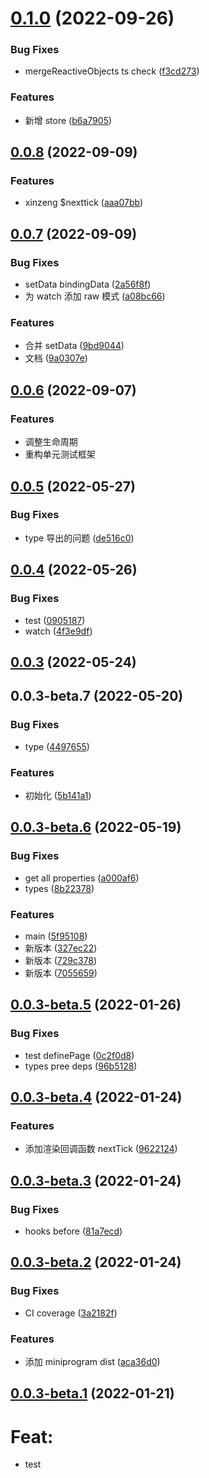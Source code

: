 

# [0.1.0](https://github.com/JasKang/rubic/compare/0.0.8...0.1.0) (2022-09-26)


### Bug Fixes

* mergeReactiveObjects ts check ([f3cd273](https://github.com/JasKang/rubic/commit/f3cd273330a13f0a3fbe8ddd9f2ddd5b26bb7f32))


### Features

* 新增 store ([b6a7905](https://github.com/JasKang/rubic/commit/b6a79050fb9d6dfbaeb6d8a590be44893b3082b5))

## [0.0.8](https://github.com/JasKang/rubic/compare/0.0.7...0.0.8) (2022-09-09)


### Features

* xinzeng $nexttick ([aaa07bb](https://github.com/JasKang/rubic/commit/aaa07bb24637600ebff6544c3db026893f3241be))

## [0.0.7](https://github.com/JasKang/rubic/compare/0.0.6...0.0.7) (2022-09-09)


### Bug Fixes

* setData bindingData ([2a56f8f](https://github.com/JasKang/rubic/commit/2a56f8fa8aee97b21f9ecef54fad866de631f83d))
* 为 watch 添加 raw 模式 ([a08bc66](https://github.com/JasKang/rubic/commit/a08bc660d211767ff0d86d2f181ee256ac99e13d))


### Features

* 合并 setData ([9bd9044](https://github.com/JasKang/rubic/commit/9bd90440c308d0f762150afb6b06f86de415dde5))
* 文档 ([9a0307e](https://github.com/JasKang/rubic/commit/9a0307e91a6352abf9bee8688d3c1be5552793cb))

## [0.0.6](https://github.com/JasKang/rubic/compare/0.0.5...0.0.6) (2022-09-07)

### Features

- 调整生命周期
- 重构单元测试框架

## [0.0.5](https://github.com/JasKang/rubic/compare/0.0.4...0.0.5) (2022-05-27)

### Bug Fixes

- type 导出的问题 ([de516c0](https://github.com/JasKang/rubic/commit/de516c082cd6c9ececd1823b68cdf73cab14c253))

## [0.0.4](https://github.com/JasKang/rubic/compare/0.0.3...0.0.4) (2022-05-26)

### Bug Fixes

- test ([0905187](https://github.com/JasKang/rubic/commit/090518700423bf3ab5092016a015839fcc1b2bc1))
- watch ([4f3e9df](https://github.com/JasKang/rubic/commit/4f3e9df9931797766f83eb8baee10533d14b6c04))

## [0.0.3](https://github.com/JasKang/rubic/compare/0.0.3-beta.7...0.0.3) (2022-05-24)

## 0.0.3-beta.7 (2022-05-20)

### Bug Fixes

- type ([4497655](https://github.com/JasKang/rubic/commit/44976556404d163491c3a5651e26fe2bf848e28c))

### Features

- 初始化 ([5b141a1](https://github.com/JasKang/rubic/commit/5b141a187b2e4e1ab59fff1dbd7853eac59bbc1e))

## [0.0.3-beta.6](https://github.com/JasKang/rubic/compare/v0.0.3-beta.5...v0.0.3-beta.6) (2022-05-19)

### Bug Fixes

- get all properties ([a000af6](https://github.com/JasKang/rubic/commit/a000af69c66d9b0059ccf1f9d0b1a59cf7caa21f))
- types ([8b22378](https://github.com/JasKang/rubic/commit/8b22378f0fefa8fbb3bce1f125812f2ba9b0eac0))

### Features

- main ([5f95108](https://github.com/JasKang/rubic/commit/5f95108e0aa95b250af81c0f560db8c9b4d3c589))
- 新版本 ([327ec22](https://github.com/JasKang/rubic/commit/327ec229d7cb1bebba5f3b1abf6f90c50282b654))
- 新版本 ([729c378](https://github.com/JasKang/rubic/commit/729c3784573c1ebe105300b1ebf3dfab601b6fc4))
- 新版本 ([7055659](https://github.com/JasKang/rubic/commit/7055659f179637b0958860f5be12e93fa4691cbf))

## [0.0.3-beta.5](https://github.com/JasKang/rubic/compare/v0.0.3-beta.4...v0.0.3-beta.5) (2022-01-26)

### Bug Fixes

- test definePage ([0c2f0d8](https://github.com/JasKang/rubic/commit/0c2f0d8abc11c62ae5dd499af7021aa829668018))
- types pree deps ([96b5128](https://github.com/JasKang/rubic/commit/96b5128753f33f7bf1d3f65db11cf27ac6d2c536))

## [0.0.3-beta.4](https://github.com/JasKang/rubic/compare/v0.0.3-beta.3...v0.0.3-beta.4) (2022-01-24)

### Features

- 添加渲染回调函数 nextTick ([9622124](https://github.com/JasKang/rubic/commit/9622124ff21b1ac22aa6821c98644d0a5457b0f6))

## [0.0.3-beta.3](https://github.com/JasKang/rubic/compare/v0.0.3-beta.2...v0.0.3-beta.3) (2022-01-24)

### Bug Fixes

- hooks before ([81a7ecd](https://github.com/JasKang/rubic/commit/81a7ecd357a2affa1a0d36475f2fbfbdb952b2fe))

## [0.0.3-beta.2](https://github.com/JasKang/rubic/compare/v0.0.3-beta.1...v0.0.3-beta.2) (2022-01-24)

### Bug Fixes

- CI coverage ([3a2182f](https://github.com/JasKang/rubic/commit/3a2182f22965202243f2dbc9128dec0a485c6721))

### Features

- 添加 miniprogram dist ([aca36d0](https://github.com/JasKang/rubic/commit/aca36d04f15c318fc8712521f3c4657806e3f570))

## [0.0.3-beta.1](https://github.com/JasKang/rubic/compare/v0.0.3-beta.0...v0.0.3-beta.1) (2022-01-21)

# Feat:

- test